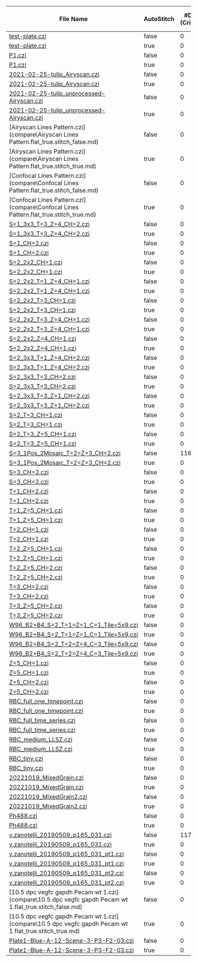 |File Name|AutoStitch|#Diffs<br>(Critical)|#Diffs|Mem Gain|Init Time Gain|Read Time Gain|
|---------|----------|--------------------|------|--------|--------------|--------------|
|[test-plate.czi](compare\test-plate.flat_true.stitch_false.md)|false|0|99|1.3|0.3|1.0|
|[test-plate.czi](compare\test-plate.flat_true.stitch_true.md)|true|0|99|1.3|0.5|1.1|
|[P1.czi](compare\P1.flat_true.stitch_false.md)|false|0|238|1.8|2.0|2.6|
|[P1.czi](compare\P1.flat_true.stitch_true.md)|true|0|238|1.8|1.7|2.0|
|[2021-02-25-tulip_Airyscan.czi](compare\2021-02-25-tulip_Airyscan.flat_true.stitch_false.md)|false|0|87|1.7|1.0|1.7|
|[2021-02-25-tulip_Airyscan.czi](compare\2021-02-25-tulip_Airyscan.flat_true.stitch_true.md)|true|0|87|1.7|2.6|1.3|
|[2021-02-25-tulip_unprocessed-Airyscan.czi](compare\2021-02-25-tulip_unprocessed-Airyscan.flat_true.stitch_false.md)|false|0|5379|2.1|1.3|0.8|
|[2021-02-25-tulip_unprocessed-Airyscan.czi](compare\2021-02-25-tulip_unprocessed-Airyscan.flat_true.stitch_true.md)|true|0|5379|2.1|1.8|0.9|
|[Airyscan Lines Pattern.czi](compare\Airyscan Lines Pattern.flat_true.stitch_false.md)|false|0|7|1.6|1.3|1.1|
|[Airyscan Lines Pattern.czi](compare\Airyscan Lines Pattern.flat_true.stitch_true.md)|true|0|7|1.6|1.4|1.3|
|[Confocal Lines Pattern.czi](compare\Confocal Lines Pattern.flat_true.stitch_false.md)|false|0|7|1.6|1.2|1.3|
|[Confocal Lines Pattern.czi](compare\Confocal Lines Pattern.flat_true.stitch_true.md)|true|0|7|1.6|1.0|1.5|
|[S=1_3x3_T=3_Z=4_CH=2.czi](compare\S=1_3x3_T=3_Z=4_CH=2.flat_true.stitch_false.md)|false|0|207|1.4|1.4|1.1|
|[S=1_3x3_T=3_Z=4_CH=2.czi](compare\S=1_3x3_T=3_Z=4_CH=2.flat_true.stitch_true.md)|true|0|175|1.4|1.6|1.0|
|[S=1_CH=2.czi](compare\S=1_CH=2.flat_true.stitch_false.md)|false|0|1|1.3|1.5|1.3|
|[S=1_CH=2.czi](compare\S=1_CH=2.flat_true.stitch_true.md)|true|0|1|1.3|1.5|1.4|
|[S=2_2x2_CH=1.czi](compare\S=2_2x2_CH=1.flat_true.stitch_false.md)|false|0|8|1.3|1.0|1.1|
|[S=2_2x2_CH=1.czi](compare\S=2_2x2_CH=1.flat_true.stitch_true.md)|true|0|28|1.3|1.0|1.3|
|[S=2_2x2_T=1_Z=4_CH=1.czi](compare\S=2_2x2_T=1_Z=4_CH=1.flat_true.stitch_false.md)|false|0|32|1.3|1.1|0.9|
|[S=2_2x2_T=1_Z=4_CH=1.czi](compare\S=2_2x2_T=1_Z=4_CH=1.flat_true.stitch_true.md)|true|0|72|1.3|1.0|1.3|
|[S=2_2x2_T=3_CH=1.czi](compare\S=2_2x2_T=3_CH=1.flat_true.stitch_false.md)|false|0|24|1.3|0.8|1.3|
|[S=2_2x2_T=3_CH=1.czi](compare\S=2_2x2_T=3_CH=1.flat_true.stitch_true.md)|true|0|56|1.3|1.0|1.2|
|[S=2_2x2_T=3_Z=4_CH=1.czi](compare\S=2_2x2_T=3_Z=4_CH=1.flat_true.stitch_false.md)|false|0|96|1.3|0.7|1.3|
|[S=2_2x2_T=3_Z=4_CH=1.czi](compare\S=2_2x2_T=3_Z=4_CH=1.flat_true.stitch_true.md)|true|0|184|1.3|1.1|1.3|
|[S=2_2x2_Z=4_CH=1.czi](compare\S=2_2x2_Z=4_CH=1.flat_true.stitch_false.md)|false|0|32|1.3|1.0|1.1|
|[S=2_2x2_Z=4_CH=1.czi](compare\S=2_2x2_Z=4_CH=1.flat_true.stitch_true.md)|true|0|72|1.3|1.0|1.2|
|[S=2_3x3_T=1_Z=4_CH=2.czi](compare\S=2_3x3_T=1_Z=4_CH=2.flat_true.stitch_false.md)|false|0|126|1.3|0.8|1.0|
|[S=2_3x3_T=1_Z=4_CH=2.czi](compare\S=2_3x3_T=1_Z=4_CH=2.flat_true.stitch_true.md)|true|0|126|1.4|1.2|1.0|
|[S=2_3x3_T=3_CH=2.czi](compare\S=2_3x3_T=3_CH=2.flat_true.stitch_false.md)|false|0|90|1.3|0.8|0.9|
|[S=2_3x3_T=3_CH=2.czi](compare\S=2_3x3_T=3_CH=2.flat_true.stitch_true.md)|true|0|96|1.4|1.0|1.1|
|[S=2_3x3_T=3_Z=1_CH=2.czi](compare\S=2_3x3_T=3_Z=1_CH=2.flat_true.stitch_false.md)|false|0|90|1.3|0.8|1.0|
|[S=2_3x3_T=3_Z=1_CH=2.czi](compare\S=2_3x3_T=3_Z=1_CH=2.flat_true.stitch_true.md)|true|0|98|1.4|1.0|1.1|
|[S=2_T=3_CH=1.czi](compare\S=2_T=3_CH=1.flat_true.stitch_false.md)|false|0|6|1.3|1.0|1.2|
|[S=2_T=3_CH=1.czi](compare\S=2_T=3_CH=1.flat_true.stitch_true.md)|true|0|6|1.3|1.3|1.2|
|[S=2_T=3_Z=5_CH=1.czi](compare\S=2_T=3_Z=5_CH=1.flat_true.stitch_false.md)|false|0|30|1.3|1.0|1.2|
|[S=2_T=3_Z=5_CH=1.czi](compare\S=2_T=3_Z=5_CH=1.flat_true.stitch_true.md)|true|0|30|1.3|1.0|1.4|
|[S=3_1Pos_2Mosaic_T=2=Z=3_CH=2.czi](compare\S=3_1Pos_2Mosaic_T=2=Z=3_CH=2.flat_true.stitch_false.md)|false|116|1950|1.5|0.7|1.8|
|[S=3_1Pos_2Mosaic_T=2=Z=3_CH=2.czi](compare\S=3_1Pos_2Mosaic_T=2=Z=3_CH=2.flat_true.stitch_true.md)|true|0|193|1.5|1.2|1.2|
|[S=3_CH=2.czi](compare\S=3_CH=2.flat_true.stitch_false.md)|false|0|3|1.3|0.8|1.1|
|[S=3_CH=2.czi](compare\S=3_CH=2.flat_true.stitch_true.md)|true|0|3|1.3|0.9|1.1|
|[T=1_CH=2.czi](compare\T=1_CH=2.flat_true.stitch_false.md)|false|0|1|1.3|1.6|1.3|
|[T=1_CH=2.czi](compare\T=1_CH=2.flat_true.stitch_true.md)|true|0|1|1.3|1.6|1.4|
|[T=1_Z=5_CH=1.czi](compare\T=1_Z=5_CH=1.flat_true.stitch_false.md)|false|0|4|1.3|1.0|1.1|
|[T=1_Z=5_CH=1.czi](compare\T=1_Z=5_CH=1.flat_true.stitch_true.md)|true|0|4|1.3|1.0|1.2|
|[T=2_CH=1.czi](compare\T=2_CH=1.flat_true.stitch_false.md)|false|0|1|1.3|1.6|1.3|
|[T=2_CH=1.czi](compare\T=2_CH=1.flat_true.stitch_true.md)|true|0|1|1.3|1.6|1.4|
|[T=2_Z=5_CH=1.czi](compare\T=2_Z=5_CH=1.flat_true.stitch_false.md)|false|0|9|1.3|0.9|1.1|
|[T=2_Z=5_CH=1.czi](compare\T=2_Z=5_CH=1.flat_true.stitch_true.md)|true|0|9|1.3|0.9|1.2|
|[T=2_Z=5_CH=2.czi](compare\T=2_Z=5_CH=2.flat_true.stitch_false.md)|false|0|19|1.3|1.0|1.2|
|[T=2_Z=5_CH=2.czi](compare\T=2_Z=5_CH=2.flat_true.stitch_true.md)|true|0|19|1.3|1.0|1.4|
|[T=3_CH=2.czi](compare\T=3_CH=2.flat_true.stitch_false.md)|false|0|5|1.3|0.9|1.2|
|[T=3_CH=2.czi](compare\T=3_CH=2.flat_true.stitch_true.md)|true|0|5|1.3|1.0|1.2|
|[T=3_Z=5_CH=2.czi](compare\T=3_Z=5_CH=2.flat_true.stitch_false.md)|false|0|29|1.3|1.0|1.1|
|[T=3_Z=5_CH=2.czi](compare\T=3_Z=5_CH=2.flat_true.stitch_true.md)|true|0|29|1.3|1.4|1.2|
|[W96_B2+B4_S=2_T=1=Z=1_C=1_Tile=5x9.czi](compare\W96_B2+B4_S=2_T=1=Z=1_C=1_Tile=5x9.flat_true.stitch_false.md)|false|0|90|1.3|0.4|1.0|
|[W96_B2+B4_S=2_T=1=Z=1_C=1_Tile=5x9.czi](compare\W96_B2+B4_S=2_T=1=Z=1_C=1_Tile=5x9.flat_true.stitch_true.md)|true|0|50|1.4|0.9|1.1|
|[W96_B2+B4_S=2_T=2=Z=4_C=3_Tile=5x9.czi](compare\W96_B2+B4_S=2_T=2=Z=4_C=3_Tile=5x9.flat_true.stitch_false.md)|false|0|1980|1.9|1.1|1.2|
|[W96_B2+B4_S=2_T=2=Z=4_C=3_Tile=5x9.czi](compare\W96_B2+B4_S=2_T=2=Z=4_C=3_Tile=5x9.flat_true.stitch_true.md)|true|0|552|2.5|2.3|1.1|
|[Z=5_CH=1.czi](compare\Z=5_CH=1.flat_true.stitch_false.md)|false|0|4|1.3|1.0|1.1|
|[Z=5_CH=1.czi](compare\Z=5_CH=1.flat_true.stitch_true.md)|true|0|4|1.3|0.9|1.1|
|[Z=5_CH=2.czi](compare\Z=5_CH=2.flat_true.stitch_false.md)|false|0|9|1.3|1.0|1.3|
|[Z=5_CH=2.czi](compare\Z=5_CH=2.flat_true.stitch_true.md)|true|0|9|1.3|1.0|1.2|
|[RBC_full_one_timepoint.czi](compare\RBC_full_one_timepoint.flat_true.stitch_false.md)|false|0|1642|1.7|2.6|3.2|
|[RBC_full_one_timepoint.czi](compare\RBC_full_one_timepoint.flat_true.stitch_true.md)|true|0|1642|1.7|2.8|1.7|
|[RBC_full_time_series.czi](compare\RBC_full_time_series.flat_true.stitch_false.md)|false|0|4976|2.1|4.6|4.9|
|[RBC_full_time_series.czi](compare\RBC_full_time_series.flat_true.stitch_true.md)|true|0|4976|2.1|4.8|2.3|
|[RBC_medium_LLSZ.czi](compare\RBC_medium_LLSZ.flat_true.stitch_false.md)|false|0|8310|2.3|5.6|5.9|
|[RBC_medium_LLSZ.czi](compare\RBC_medium_LLSZ.flat_true.stitch_true.md)|true|0|8310|2.3|5.6|2.2|
|[RBC_tiny.czi](compare\RBC_tiny.flat_true.stitch_false.md)|false|0|1642|1.7|2.7|3.7|
|[RBC_tiny.czi](compare\RBC_tiny.flat_true.stitch_true.md)|true|0|1642|1.7|2.6|2.6|
|[20221019_MixedGrain.czi](compare\20221019_MixedGrain.flat_true.stitch_false.md)|false|0|219|1.8|1.3|1.3|
|[20221019_MixedGrain.czi](compare\20221019_MixedGrain.flat_true.stitch_true.md)|true|0|219|1.8|1.2|1.2|
|[20221019_MixedGrain2.czi](compare\20221019_MixedGrain2.flat_true.stitch_false.md)|false|0|411|1.9|1.2|1.5|
|[20221019_MixedGrain2.czi](compare\20221019_MixedGrain2.flat_true.stitch_true.md)|true|0|411|1.9|1.0|1.4|
|[Ph488.czi](compare\Ph488.flat_true.stitch_false.md)|false|0|167|1.7|1.0|1.3|
|[Ph488.czi](compare\Ph488.flat_true.stitch_true.md)|true|0|167|1.7|1.0|1.4|
|[v.zanotelli_20190509_p165_031.czi](compare\v.zanotelli_20190509_p165_031.flat_true.stitch_false.md)|false|117|1493|1.1|0.7|0.8|
|[v.zanotelli_20190509_p165_031.czi](compare\v.zanotelli_20190509_p165_031.flat_true.stitch_true.md)|true|0|186|1.1|0.5|1.2|
|[v.zanotelli_20190509_p165_031_pt1.czi](compare\v.zanotelli_20190509_p165_031_pt1.flat_true.stitch_false.md)|false|0|0|1.2|1.3|1.1|
|[v.zanotelli_20190509_p165_031_pt1.czi](compare\v.zanotelli_20190509_p165_031_pt1.flat_true.stitch_true.md)|true|0|0|1.2|1.3|1.3|
|[v.zanotelli_20190509_p165_031_pt2.czi](compare\v.zanotelli_20190509_p165_031_pt2.flat_true.stitch_false.md)|false|0|6|1.2|1.3|1.1|
|[v.zanotelli_20190509_p165_031_pt2.czi](compare\v.zanotelli_20190509_p165_031_pt2.flat_true.stitch_true.md)|true|0|6|1.2|1.4|1.3|
|[10.5 dpc vegfc gapdh Pecam wt 1.czi](compare\10.5 dpc vegfc gapdh Pecam wt 1.flat_true.stitch_false.md)|false|0|0|1.4|1.1|1.0|
|[10.5 dpc vegfc gapdh Pecam wt 1.czi](compare\10.5 dpc vegfc gapdh Pecam wt 1.flat_true.stitch_true.md)|true|0|0|1.4|1.0|1.1|
|[Plate1-Blue-A-12-Scene-3-P3-F2-03.czi](compare\Plate1-Blue-A-12-Scene-3-P3-F2-03.flat_true.stitch_false.md)|false|0|62|1.2|1.0|1.2|
|[Plate1-Blue-A-12-Scene-3-P3-F2-03.czi](compare\Plate1-Blue-A-12-Scene-3-P3-F2-03.flat_true.stitch_true.md)|true|0|62|1.2|1.1|1.3|
